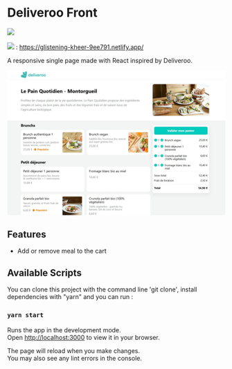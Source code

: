 # Deliveroo Front

<img src="https://img.shields.io/badge/React-20232A?style=for-the-badge&logo=react&logoColor=61DAFB">

<img src="https://api.netlify.com/api/v1/badges/442c11d2-e86f-4974-b2ac-c08e8b233569/deploy-status"> : <a href="https://glistening-kheer-9ee791.netlify.app/" target="_blank">https://glistening-kheer-9ee791.netlify.app/</a>

A responsive single page made with React inspired by Deliveroo.

<img src="./src/assets/img/preview/deliveroo.jpg" alt="deliveroo front"/>

## Features

- Add or remove meal to the cart

## Available Scripts

You can clone this project with the command line 'git clone', install dependencies with "yarn" and you can run :

### `yarn start`

Runs the app in the development mode.\
Open [http://localhost:3000](http://localhost:3000) to view it in your browser.

The page will reload when you make changes.\
You may also see any lint errors in the console.
